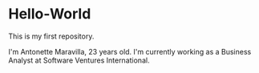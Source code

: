 # Hello-World
This is my first repository.

I'm Antonette Maravilla, 23 years old. I'm currently working as a Business Analyst at Software Ventures International.
